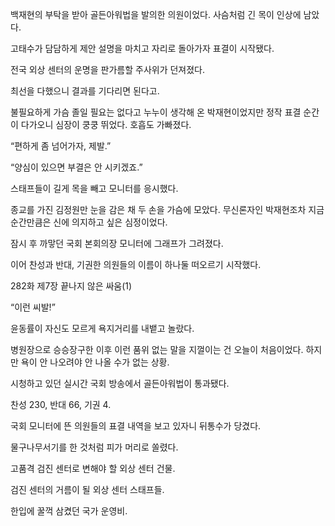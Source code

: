 백재현의 부탁을 받아 골든아워법을 발의한 의원이었다. 사슴처럼 긴 목이 인상에 남았다.

고태수가 담담하게 제안 설명을 마치고 자리로 돌아가자 표결이 시작됐다.

전국 외상 센터의 운명을 판가름할 주사위가 던져졌다.

최선을 다했으니 결과를 기다리면 된다고.

불필요하게 가슴 졸일 필요는 없다고 누누이 생각해 온 박재현이었지만 정작 표결 순간이 다가오니 심장이 쿵쿵 뛰었다. 호흡도 가빠졌다.

“편하게 좀 넘어가자, 제발.”

“양심이 있으면 부결은 안 시키겠죠.”

스태프들이 길게 목을 빼고 모니터를 응시했다.

종교를 가진 김정원만 눈을 감은 채 두 손을 가슴에 모았다. 무신론자인 박재현조차 지금 순간만큼은 신에 의지하고 싶은 심정이었다.

잠시 후 까맣던 국회 본회의장 모니터에 그래프가 그려졌다.

이어 찬성과 반대, 기권한 의원들의 이름이 하나둘 떠오르기 시작했다.

282화 제7장 끝나지 않은 싸움(1)

“이런 씨발!”

윤동률이 자신도 모르게 욕지거리를 내뱉고 놀랐다.

병원장으로 승승장구한 이후 이런 품위 없는 말을 지껄이는 건 오늘이 처음이었다. 하지만 욕이 안 나오려야 안 나올 수가 없는 상황.

시청하고 있던 실시간 국회 방송에서 골든아워법이 통과됐다.

찬성 230, 반대 66, 기권 4.

국회 모니터에 뜬 의원들의 표결 내역을 보고 있자니 뒤통수가 당겼다.

물구나무서기를 한 것처럼 피가 머리로 쏠렸다.

고품격 검진 센터로 변해야 할 외상 센터 건물.

검진 센터의 거름이 될 외상 센터 스태프들.

한입에 꿀꺽 삼켰던 국가 운영비.